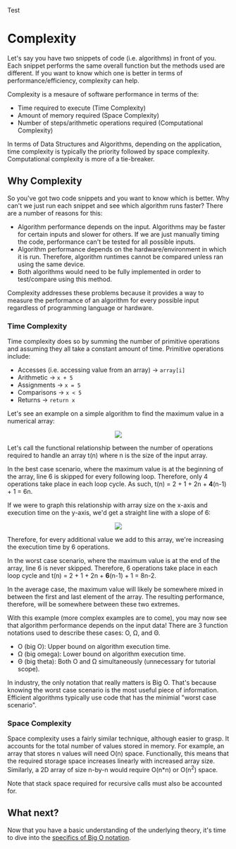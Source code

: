 Test

# Complexity

Let's say you have two snippets of code (i.e. algorithms) in front of you. Each snippet performs the same overall function but the methods used are different. If you want to know which one is better in terms of performance/efficiency, complexity can help.

Complexity is a mesaure of software performance in terms of the:
- Time required to execute (Time Complexity)
- Amount of memory required (Space Complexity)
- Number of steps/arithmetic operations required (Computational Complexity)

In terms of Data Structures and Algorithms, depending on the application, time complexity is typically the priority followed by space complexity. Computational complexity is more of a tie-breaker. 

## Why Complexity

So you've got two code snippets and you want to know which is better. Why can't we just run each snippet and see which algorithm runs faster? There are a number of reasons for this:
- Algorithm performance depends on the input. Algorithms may be faster for certain inputs and slower for others. If we are just manually timing the code, performance can't be tested for all possible inputs.
- Algorithm performance depends on the hardware/environment in which it is run. Therefore, algorithm runtimes cannot be compared unless ran using the same device. 
- Both algorithms would need to be fully implemented in order to test/compare using this method.

Complexity addresses these problems because it provides a way to measure the performance of an algorithm for every possible input regardless of programming language or hardware. 

### Time Complexity

Time complexity does so by summing the number of primitive operations and assuming they all take a constant amount of time. Primitive operations include:
- Accesses (i.e. accessing value from an array) -> `array[i]`
- Arithmetic -> `x + 5`
- Assignments -> `x = 5`
- Comparisons -> `x < 5`
- Returns -> `return x`

Let's see an example on a simple algorithm to find the maximum value in a numerical array: 

<p align="center">
    <img src="https://drive.google.com/uc?export=view&id=1IEs2T-VBSgmYqV8LYkbjZDv7WxCjNLqm"/>
</p>

Let's call the functional relationship between the number of operations required to handle an array t(n) where n is the size of the input array.

In the best case scenario, where the maximum value is at the beginning of the array, line 6 is skipped for every following loop. Therefore, only 4 operations take place in each loop cycle. As such, t(n) = 2 + 1 + 2n + **4**(n-1) + 1 = 6n.

If we were to graph this relationship with array size on the x-axis and execution time on the y-axis, we'd get a straight line with a slope of 6:

<p align="center">
    <img src="https://drive.google.com/uc?export=view&id=1dVJlm-bmqcV2kkQvuS9Otoa24Zh7lHAs"/>
</p>

Therefore, for every additional value we add to this array, we're increasing the execution time by 6 operations. 

In the worst case scenario, where the maximum value is at the end of the array, line 6 is never skipped. Therefore, 6 operations take place in each loop cycle and t(n) = 2 + 1 + 2n + **6**(n-1) + 1 = 8n-2. 

In the average case, the maximum value will likely be somewhere mixed in between the first and last element of the array. The resulting performance, therefore, will be somewhere between these two extremes.

With this example (more complex examples are to come), you may now see that algorithm performance depends on the input data! There are 3 function notations used to describe these cases: O, Ω, and Θ.
- O (big O): Upper bound on algorithm execution time.
- Ω (big omega): Lower bound on algorithm execution time.
- Θ (big theta): Both O and Ω simultaneously (unnecessary for tutorial scope).

In industry, the only notation that really matters is Big O. That's because knowing the worst case scenario is the most useful piece of information. Efficient algorithms typically use code that has the minimial "worst case scenario".

### Space Complexity

Space complexity uses a fairly similar technique, although easier to grasp. It accounts for the total number of values stored in memory. For example, an array that stores n values will need O(n) space. Functionally, this means that the required storage space increases linearly with increased array size. Similarly, a 2D array of size n-by-n would require O(n*n) or O(n<sup>2</sup>) space.

Note that stack space required for recursive calls must also be accounted for.

## What next? 

Now that you have a basic understanding of the underlying theory, it's time to dive into the [specifics of Big O notation](). 